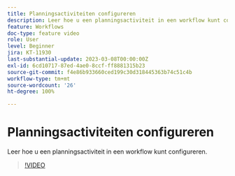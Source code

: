 ```yaml
---
title: Planningsactiviteiten configureren
description: Leer hoe u een planningsactiviteit in een workflow kunt configureren.
feature: Workflows
doc-type: feature video
role: User
level: Beginner
jira: KT-11930
last-substantial-update: 2023-03-08T00:00:00Z
exl-id: 6cd10717-87ed-4ae0-8ccf-ff8881315b23
source-git-commit: f4e86b933660ced199c30d318445363b74c51c4b
workflow-type: tm+mt
source-wordcount: '26'
ht-degree: 100%

---
```


# Planningsactiviteiten configureren

Leer hoe u een planningsactiviteit in een workflow kunt configureren.

>[!VIDEO](https://video.tv.adobe.com/v/3416037?quality=12&learn=on)
